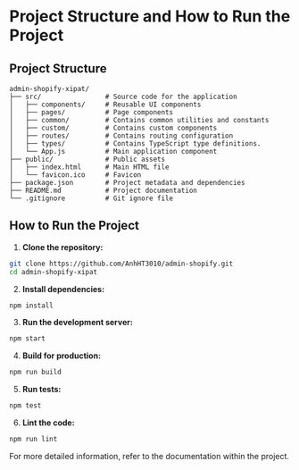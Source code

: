 # Project Structure and How to Run the Project

## Project Structure

```
admin-shopify-xipat/
├── src/                # Source code for the application
│   ├── components/     # Reusable UI components
│   ├── pages/          # Page components
│   ├── common/         # Contains common utilities and constants
│   ├── custom/         # Contains custom components
│   ├── routes/         # Contains routing configuration
│   ├── types/          # Contains TypeScript type definitions.
│   └── App.js          # Main application component
├── public/             # Public assets
│   ├── index.html      # Main HTML file
│   └── favicon.ico     # Favicon
├── package.json        # Project metadata and dependencies
├── README.md           # Project documentation
└── .gitignore          # Git ignore file
```

## How to Run the Project

1. **Clone the repository:**

```sh
git clone https://github.com/AnhHT3010/admin-shopify.git
cd admin-shopify-xipat
```

2. **Install dependencies:**

```sh
npm install
```

3. **Run the development server:**

```sh
npm start
```

4. **Build for production:**

```sh
npm run build
```

5. **Run tests:**

```sh
npm test
```

6. **Lint the code:**

```sh
npm run lint
```

For more detailed information, refer to the documentation within the project.
